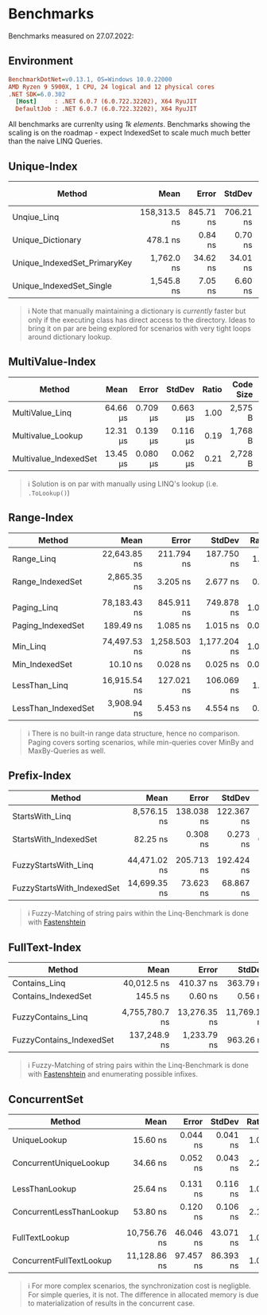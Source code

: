 ﻿# Benchmarks
Benchmarks measured on 27.07.2022:

## Environment
``` ini
BenchmarkDotNet=v0.13.1, OS=Windows 10.0.22000
AMD Ryzen 9 5900X, 1 CPU, 24 logical and 12 physical cores
.NET SDK=6.0.302
  [Host]     : .NET 6.0.7 (6.0.722.32202), X64 RyuJIT
  DefaultJob : .NET 6.0.7 (6.0.722.32202), X64 RyuJIT
```

All benchmarks are currenlty using *1k elements*. Benchmarks showing the scaling is on the roadmap - expect IndexedSet to scale much
much better than the naive LINQ Queries.

## Unique-Index
|                       Method |         Mean |     Error |    StdDev | Ratio | Code Size |  Gen 0 | Allocated |
|----------------------------- |-------------:|----------:|----------:|------:|----------:|-------:|----------:|
|                  Unqiue_Linq | 158,313.5 ns | 845.71 ns | 706.21 ns | 1.000 |     753 B | 0.7324 |  12,800 B |
|            Unique_Dictionary |     478.1 ns |   0.84 ns |   0.70 ns | 0.003 |     681 B |      - |         - |
| Unique_IndexedSet_PrimaryKey |   1,762.0 ns |  34.62 ns |  34.01 ns | 0.011 |     513 B |      - |         - |
|     Unique_IndexedSet_Single |   1,545.8 ns |   7.05 ns |   6.60 ns | 0.010 |   1,225 B |      - |         - |

> ℹ️ Note that manually maintaining a dictionary is *currently* faster but only if the executing class has direct access
> to the directory. Ideas to bring it on par are being explored for scenarios with very tight loops around dictionary lookup.

## MultiValue-Index
|                Method |     Mean |    Error |   StdDev | Ratio | Code Size |  Gen 0 | Allocated |
|---------------------- |---------:|---------:|---------:|------:|----------:|-------:|----------:|
|       MultiValue_Linq | 64.66 μs | 0.709 μs | 0.663 μs |  1.00 |   2,575 B |      - |   1,680 B |
|     Multivalue_Lookup | 12.31 μs | 0.139 μs | 0.116 μs |  0.19 |   1,768 B | 0.0153 |     360 B |
| Multivalue_IndexedSet | 13.45 μs | 0.080 μs | 0.062 μs |  0.21 |   2,728 B | 0.0153 |     360 B |

> ℹ️ Solution is on par with manually using LINQ's lookup (i.e. `.ToLookup()`)

## Range-Index
|              Method |         Mean |        Error |       StdDev | Ratio |  Gen 0 |  Gen 1 | Allocated |
|-------------------- |-------------:|-------------:|-------------:|------:|-------:|-------:|----------:|
|          Range_Linq | 22,643.85 ns |   211.794 ns |   187.750 ns |  1.00 |      - |      - |     168 B |
|    Range_IndexedSet |  2,865.35 ns |     3.205 ns |     2.677 ns |  0.13 | 0.0038 |      - |      72 B |
|                     |              |              |              |       |        |        |           |
|         Paging_Linq | 78,183.43 ns |   845.911 ns |   749.878 ns | 1.000 | 9.5215 | 2.3193 | 160,352 B |
|   Paging_IndexedSet |    189.49 ns |     1.085 ns |     1.015 ns | 0.002 | 0.0277 |      - |     464 B |
|                     |              |              |              |       |        |        |           |
|            Min_Linq | 74,497.53 ns | 1,258.503 ns | 1,177.204 ns | 1.000 |      - |      - |      40 B |
|      Min_IndexedSet |     10.10 ns |     0.028 ns |     0.025 ns | 0.000 |      - |      - |         - |
|                     |              |              |              |       |        |        |           |
|       LessThan_Linq | 16,915.54 ns |   127.021 ns |   106.069 ns |  1.00 |      - |      - |     160 B |
| LessThan_IndexedSet |  3,908.94 ns |     5.453 ns |     4.554 ns |  0.23 |      - |      - |      72 B |

> ℹ️ There is no built-in range data structure, hence no comparison. Paging covers sorting scenarios, while min-queries cover MinBy and MaxBy-Queries as well.

## Prefix-Index
|                     Method |         Mean |      Error |     StdDev | Ratio |  Gen 0 | Allocated |
|--------------------------- |-------------:|-----------:|-----------:|------:|-------:|----------:|
|            StartsWith_Linq |  8,576.15 ns | 138.038 ns | 122.367 ns | 1.000 |      - |      40 B |
|      StartsWith_IndexedSet |     82.25 ns |   0.308 ns |   0.273 ns | 0.010 |      - |         - |
|                            |              |            |            |       |        |           |
|       FuzzyStartsWith_Linq | 44,471.02 ns | 205.713 ns | 192.424 ns |  1.00 | 4.7607 |  80,040 B |
| FuzzyStartsWith_IndexedSet | 14,699.35 ns |  73.623 ns |  68.867 ns |  0.33 | 1.3275 |  22,304 B |

> ℹ️ Fuzzy-Matching of string pairs within the Linq-Benchmark is done with [Fastenshtein](https://github.com/DanHarltey/Fastenshtein)

## FullText-Index

|                   Method |           Mean |        Error |       StdDev | Ratio |    Gen 0 |   Allocated |
|------------------------- |---------------:|-------------:|-------------:|------:|---------:|------------:|
|            Contains_Linq |    40,012.5 ns |    410.37 ns |    363.79 ns | 1.000 |        - |        40 B |
|      Contains_IndexedSet |       145.5 ns |      0.60 ns |      0.56 ns | 0.004 |   0.0114 |       192 B |
|                          |                |              |              |       |          |             |
|       FuzzyContains_Linq | 4,755,780.7 ns | 13,276.35 ns | 11,769.14 ns |  1.00 | 281.2500 | 4,831,712 B |
| FuzzyContains_IndexedSet |   137,248.9 ns |  1,233.79 ns |    963.26 ns |  0.03 |  15.3809 |   260,624 B |

> ℹ️ Fuzzy-Matching of string pairs within the Linq-Benchmark is done with [Fastenshtein](https://github.com/DanHarltey/Fastenshtein) and enumerating possible infixes.

## ConcurrentSet

|                   Method |         Mean |     Error |    StdDev | Ratio |  Gen 0 | Allocated |
|------------------------- |-------------:|----------:|----------:|------:|-------:|----------:|
|             UniqueLookup |     15.60 ns |  0.044 ns |  0.041 ns |  1.00 |      - |         - |
|   ConcurrentUniqueLookup |     34.66 ns |  0.052 ns |  0.043 ns |  2.22 |      - |         - |
|                          |              |           |           |       |        |           |
|           LessThanLookup |     25.64 ns |  0.131 ns |  0.116 ns |  1.00 | 0.0038 |      64 B |
| ConcurrentLessThanLookup |     53.80 ns |  0.120 ns |  0.106 ns |  2.10 | 0.0057 |      96 B |
|                          |              |           |           |       |        |           |
|           FullTextLookup | 10,756.76 ns | 46.046 ns | 43.071 ns |  1.00 | 1.1444 |  19,288 B |
| ConcurrentFullTextLookup | 11,128.86 ns | 97.457 ns | 86.393 ns |  1.03 | 1.1444 |  19,360 B |

> ℹ️ For more complex scenarios, the synchronization cost is negligble. For simple queries, it is not.
The difference in allocated memory is due to materialization of results in the concurrent case.
